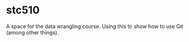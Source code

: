 # stc510
A space for the data wrangling course.
Using this to show how to use Git (among other things).

